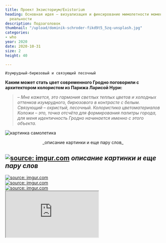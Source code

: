 ```yaml
---
title: Проект Экзисториум/Existorium
heading: Основная идея – визуализация и фиксирование мимолетности момента объективной
  реальности
description: Подзаголовок
thumbnail: "/upload/dominik-schroder-fikd9t5_5zq-unsplash.jpg"
categories:
- who
year: 2020
date: 2020-10-31
size: 2
height: 40

---
```

    Изумрудный-бирюзовый и связующий песочный

**Каким может стать цвет современного Гродно поговорили с архитектором колористом из Парижа Ларисой Нури:**

> – _Мне кажется, это гармония светлых теплых цветов и холодных оттенков изумрудного, бирюзового в контрасте с белым. Связующий – охристый, песочный. Колористика цветоматериалов Коложи – это, точка отсчёта для формирования палитры города, для меня идентичность Гродно начинается именно с этого объекта._

![картинка самолетика](https://i.imgur.com/gJEvXHM.jpg)
<center>_описание картинки и еще пару слов_</center>

<a href="https://imgur.com/gJEvXHM"><img src="https://i.imgur.com/gJEvXHM.jpg" title="source: imgur.com" /></a>
_описание картинки и еще пару слов_
-

<div style="display: grid; grid-template-columns: repeat(auto-fit, minmax(20rem, 1fr))">
<!-- ссылки на картинки формата HTML вставить под этой надписью -->
<a href="https://imgur.com/sp0sveG"><img src="https://i.imgur.com/sp0sveG.jpg" title="source: imgur.com" /></a>
<a href="https://imgur.com/bmmLlYF"><img src="https://i.imgur.com/bmmLlYF.jpg" title="source: imgur.com" /></a>
<a href="https://imgur.com/uCIoFNC"><img src="https://i.imgur.com/uCIoFNC.jpg" title="source: imgur.com" /></a>
</div>

<div>
<iframe class="youtube" src="https://www.youtube.com/embed/1YiMR14fiAY">
</div>

<figure>
<!-- ссылку на картинку (Direct Link) вставить в src="" -->
<img src="`https://source.unsplash.com/WLUHO9A_xik/1600x900`">
<figcaption style="text-align: center;">Подпись картинки</figcaption>
</figure>